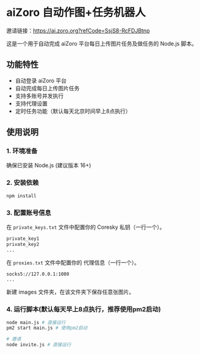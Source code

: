 # aiZoro 自动作图+任务机器人

邀请链接：https://ai.zoro.org?refCode=SsjS8-RcFDJBtnp

这是一个用于自动完成 aiZoro 平台每日上传图片任务及做任务的 Node.js 脚本。

## 功能特性
- 自动登录 aiZoro 平台
- 自动完成每日上传图片任务
- 支持多账号并发执行
- 支持代理设置
- 定时任务功能（默认每天北京时间早上8点执行）

## 使用说明

### 1. 环境准备
确保已安装 Node.js (建议版本 16+)

### 2. 安装依赖
```bash
npm install
```

### 3. 配置账号信息
在 `private_keys.txt` 文件中配置你的 Coresky 私钥（一行一个）。
```txt
private_key1
private_key2
...
```

在 `proxies.txt` 文件中配置你的 代理信息（一行一个）。
```txt
socks5://127.0.0.1:1080
...
```

新建 images 文件夹，在该文件夹下保存任意张图片。


### 4. 运行脚本(默认每天早上8点执行，推荐使用pm2启动)
```bash
node main.js # 直接运行
pm2 start main.js # 使用pm2启动

# 邀请
node invite.js # 直接运行
```
